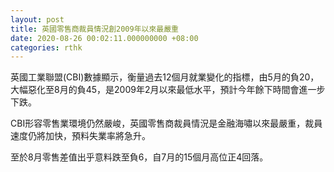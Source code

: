 ```yaml
---
layout: post
title: 英國零售商裁員情況創2009年以來最嚴重
date: 2020-08-26 00:02:11.000000000 +08:00
categories: rthk
---
```


英國工業聯盟(CBI)數據顯示，衡量過去12個月就業變化的指標，由5月的負20，大幅惡化至8月的負45，是2009年2月以來最低水平，預計今年餘下時間會進一步下跌。

CBI形容零售業環境仍然嚴峻，英國零售商裁員情況是金融海嘯以來最嚴重，裁員速度仍將加快，預料失業率將急升。

至於8月零售差值出乎意料跌至負6，自7月的15個月高位正4回落。

